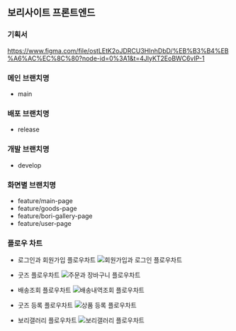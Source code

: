 ## 보리사이트 프론트엔드

### 기획서

https://www.figma.com/file/ostLEtK2oJDRCU3HInhDbD/%EB%B3%B4%EB%A6%AC%EC%8C%80?node-id=0%3A1&t=4JlyKT2EoBWC6vIP-1

### 메인 브랜치명

- main

### 배포 브랜치명

- release

### 개발 브랜치명

- develop

### 화면별 브랜치명

- feature/main-page
- feature/goods-page
- feature/bori-gallery-page
- feature/user-page

### 플로우 차트
- 로그인과 회원가입 플로우차트
![회원가입과 로그인 플로우차트](https://user-images.githubusercontent.com/52379503/229060124-97532144-7917-46bb-be2c-e9635a18fea5.png)

- 굿즈 플로우차트
![주문과 장바구니 플로우차트](https://user-images.githubusercontent.com/52379503/229060118-d01b2df7-e2bf-4f42-b086-9cc3d08c52dd.png)

- 배송조회 플로우차트
![배송내역조회 플로우차트](https://user-images.githubusercontent.com/52379503/229060049-31577866-8efb-4a58-b2c2-d2ed16c3b27b.png)

- 굿즈 등록 플로우차트
![상품 등록 플로우차트](https://user-images.githubusercontent.com/52379503/229060092-07e1081f-4f1b-4159-9896-ebf203fc37a5.png)

- 보리갤러리 플로우차트
![보리갤러리 플로우차트](https://user-images.githubusercontent.com/52379503/229060070-a4c3fb88-ce49-4594-9352-8152a2532f28.png)


